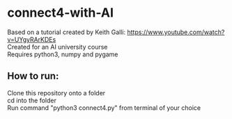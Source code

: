 # connect4-with-AI

Based on a tutorial created by Keith Galli: https://www.youtube.com/watch?v=UYgyRArKDEs
<br>
Created for an AI university course 
<br>
Requires python3, numpy and pygame

## How to run:

Clone this repository onto a folder
<br>
cd into the folder
<br>
Run command "python3 connect4.py" from terminal of your choice
